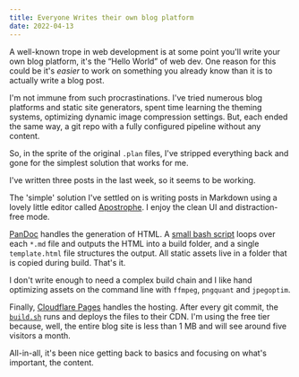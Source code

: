 ```yaml
---
title: Everyone Writes their own blog platform
date: 2022-04-13
---
```


A well-known trope in web development is at some point you'll write your own
blog platform, it's the “Hello World” of web dev. One reason for this could be
it's _easier_ to work on something you already know than it is to actually write
a blog post.

I'm not immune from such procrastinations. I've tried numerous blog platforms
and static site generators, spent time learning the theming systems, optimizing
dynamic image compression settings. But, each ended the same way, a git repo
with a fully configured pipeline without any content.

So, in the sprite of the original `.plan` files, I've stripped everything back
and gone for the simplest solution that works for me.

I've written three posts in the last week, so it seems to be working.

The 'simple' solution I've settled on is writing posts in Markdown using a
lovely little editor called [Apostrophe][apostrophe]. I enjoy the clean UI and
distraction-free mode.

[PanDoc][pandoc] handles the generation of HTML. A [small bash script][build]
loops over each `*.md` file and outputs the HTML into a build folder, and a
single `template.html` file structures the output. All static assets live in a
folder that is copied during build. That's it.

I don't write enough to need a complex build chain and I like hand optimizing
assets on the command line with `ffmpeg`, `pngquant` and `jpegoptim`.

Finally, [Cloudflare Pages][pages] handles the hosting. After every git commit,
the [`build.sh`][build] runs and deploys the files to their CDN. I'm using the
free tier because, well, the entire blog site is less than 1 MB and will see
around five visitors a month.

All-in-all, it's been nice getting back to basics and focusing on what's
important, the content.

[apostrophe]:
  https://apps.gnome.org/en-GB/app/org.gnome.gitlab.somas.Apostrophe/
[pandoc]: https://pandoc.org/
[build]: https://github.com/andymason/blog/blob/main/build.sh
[pages]: https://pages.cloudflare.com/
